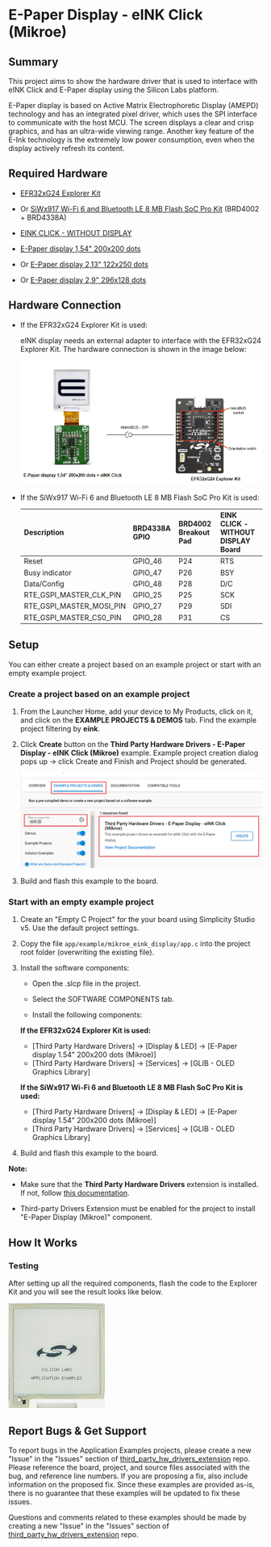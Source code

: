 # E-Paper Display - eINK Click (Mikroe) #

## Summary ##

This project aims to show the hardware driver that is used to interface with eINK Click and E-Paper display using the Silicon Labs platform.

E-Paper display is based on Active Matrix Electrophoretic Display (AMEPD) technology and has an integrated pixel driver, which uses the SPI interface to communicate with the host MCU. The screen displays a clear and crisp graphics, and has an ultra-wide viewing range. Another key feature of the E-Ink technology is the extremely low power consumption, even when the display actively refresh its content.

## Required Hardware ##

- [EFR32xG24 Explorer Kit](https://www.silabs.com/development-tools/wireless/efr32xg24-explorer-kit?tab=overview)

- Or [SiWx917 Wi-Fi 6 and Bluetooth LE 8 MB Flash SoC Pro Kit](https://www.silabs.com/development-tools/wireless/wi-fi/siwx917-pk6031a-wifi-6-bluetooth-le-soc-pro-kit?tab=overview) (BRD4002 + BRD4338A)

- [EINK CLICK - WITHOUT DISPLAY](https://www.mikroe.com/eink-click-without-display)

- [E-Paper display 1,54" 200x200 dots](https://www.mikroe.com/e-paper-display-154-200x200-dots)
- Or [E-Paper display 2,13" 122x250 dots](https://www.mikroe.com/e-paper-display-213-122x250-dots)
- Or [E-Paper display 2,9" 296x128 dots](https://www.mikroe.com/e-paper-display-29-inches)

## Hardware Connection ##

- If the EFR32xG24 Explorer Kit is used:

    eINK display needs an external adapter to interface with the EFR32xG24 Explorer Kit. The hardware connection is shown in the image below:

    ![board](image/hardware_connection.png)

- If the SiWx917 Wi-Fi 6 and Bluetooth LE 8 MB Flash SoC Pro Kit is used:

    | Description              | BRD4338A GPIO  | BRD4002 Breakout Pad | EINK CLICK - WITHOUT DISPLAY Board |
    | -------------------------| ---------------| ---------------------| --------------------|
    | Reset                    | GPIO_46        | P24                  | RTS                 |
    | Busy indicator           | GPIO_47        | P26                  | BSY                 |
    | Data/Config              | GPIO_48        | P28                  | D/C                 |
    | RTE_GSPI_MASTER_CLK_PIN  | GPIO_25        | P25                  | SCK                 |
    | RTE_GSPI_MASTER_MOSI_PIN | GPIO_27        | P29                  | SDI                 |
    | RTE_GSPI_MASTER_CS0_PIN  | GPIO_28        | P31                  | CS                  |

## Setup ##

You can either create a project based on an example project or start with an empty example project.

### Create a project based on an example project ###

1. From the Launcher Home, add your device to My Products, click on it, and click on the **EXAMPLE PROJECTS & DEMOS** tab. Find the example project filtering by **eink**.

2. Click **Create** button on the **Third Party Hardware Drivers - E-Paper Display - eINK Click (Mikroe)** example. Example project creation dialog pops up -> click Create and Finish and Project should be generated.

    ![create_project](image/create_example.png)

3. Build and flash this example to the board.

### Start with an empty example project ###

1. Create an "Empty C Project" for the your board using Simplicity Studio v5. Use the default project settings.

2. Copy the file `app/example/mikroe_eink_display/app.c` into the project root folder (overwriting the existing file).

3. Install the software components:

    - Open the .slcp file in the project.

    - Select the SOFTWARE COMPONENTS tab.

    - Install the following components:

    **If the EFR32xG24 Explorer Kit is used:**

      - [Third Party Hardware Drivers] → [Display & LED] → [E-Paper display 1.54" 200x200 dots (Mikroe)]
      - [Third Party Hardware Drivers] → [Services] → [GLIB - OLED Graphics Library]

    **If the SiWx917 Wi-Fi 6 and Bluetooth LE 8 MB Flash SoC Pro Kit is used:**

      - [Third Party Hardware Drivers] → [Display & LED] → [E-Paper display 1.54" 200x200 dots (Mikroe)]
      - [Third Party Hardware Drivers] → [Services] → [GLIB - OLED Graphics Library]

4. Build and flash this example to the board.

**Note:**

- Make sure that the **Third Party Hardware Drivers** extension is installed. If not, follow [this documentation](https://github.com/SiliconLabs/third_party_hw_drivers_extension/blob/master/README.md#how-to-add-to-simplicity-studio-ide).

- Third-party Drivers Extension must be enabled for the project to install "E-Paper Display (Mikroe)" component.

## How It Works ##

### Testing ###

After setting up all the required components, flash the code to the Explorer Kit and you will see the result looks like below.

![result](image/result.png)

## Report Bugs & Get Support ##

To report bugs in the Application Examples projects, please create a new "Issue" in the "Issues" section of [third_party_hw_drivers_extension](https://github.com/SiliconLabs/third_party_hw_drivers_extension) repo. Please reference the board, project, and source files associated with the bug, and reference line numbers. If you are proposing a fix, also include information on the proposed fix. Since these examples are provided as-is, there is no guarantee that these examples will be updated to fix these issues.

Questions and comments related to these examples should be made by creating a new "Issue" in the "Issues" section of [third_party_hw_drivers_extension](https://github.com/SiliconLabs/third_party_hw_drivers_extension) repo.
